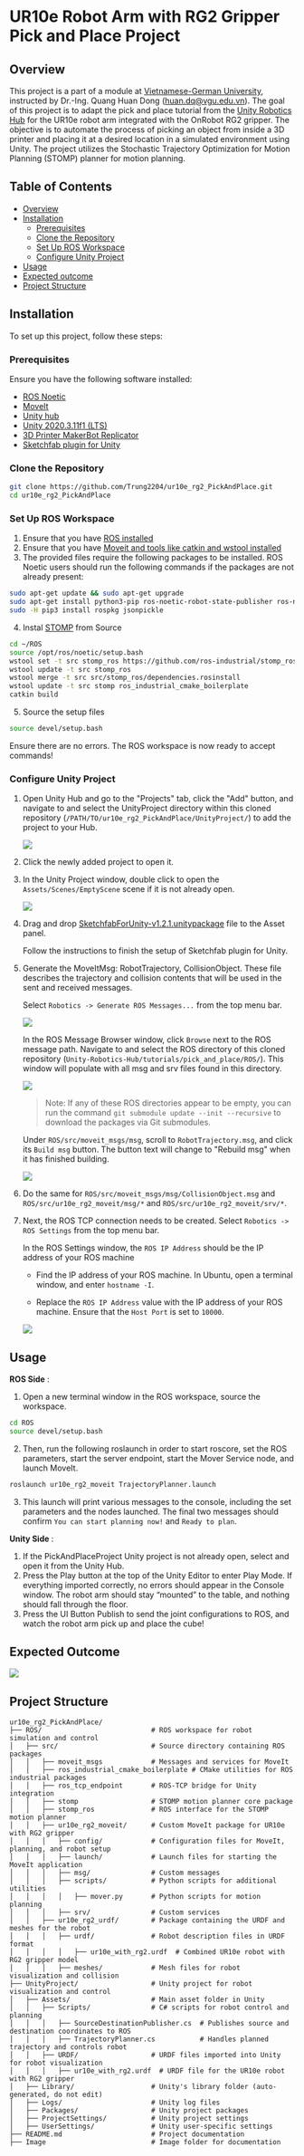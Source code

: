 # UR10e Robot Arm with RG2 Gripper Pick and Place Project

## Overview

This project is a part of a module at [Vietnamese-German University](https://vgu.edu.vn/), instructed by Dr.-Ing. Quang Huan Dong (huan.dq@vgu.edu.vn). The goal of this project is to adapt the pick and place tutorial from the [Unity Robotics Hub](https://github.com/Unity-Technologies/Unity-Robotics-Hub/tree/main/tutorials/pick_and_place) for the UR10e robot arm integrated with the OnRobot RG2 gripper. The objective is to automate the process of picking an object from inside a 3D printer and placing it at a desired location in a simulated environment using Unity. The project utilizes the Stochastic Trajectory Optimization for Motion Planning (STOMP) planner for motion planning.

## Table of Contents

- [Overview](#overview)
- [Installation](#installation)
  - [Prerequisites](#prerequisites)
  - [Clone the Repository](#clone-the-repository)
  - [Set Up ROS Workspace](#set-up-ros-workspace)
  - [Configure Unity Project](#configure-unity-project)
- [Usage](#usage)
- [Expected outcome](#expected-outcome)
- [Project Structure](#project-structure)

## Installation

To set up this project, follow these steps:

### Prerequisites

Ensure you have the following software installed:

- [ROS Noetic](https://wiki.ros.org/noetic/Installation/Ubuntu)
- [MoveIt](https://moveit.github.io/moveit_tutorials/doc/getting_started/getting_started.html) 
- [Unity hub](https://unity.com/download)
- [Unity 2020.3.11f1 (LTS)](https://unity.com/releases/editor/archive)
- [3D Printer MakerBot Replicator](https://sketchfab.com/3d-models/2-makerbot-10e13be074dd4d55a97b129c9b4d1959)
- [Sketchfab plugin for Unity](https://github.com/sketchfab/unity-plugin/releases)

### Clone the Repository

```bash
git clone https://github.com/Trung2204/ur10e_rg2_PickAndPlace.git
cd ur10e_rg2_PickAndPlace
```

### Set Up ROS Workspace
1. Ensure that you have [ROS installed](https://wiki.ros.org/noetic/Installation/Ubuntu)
2. Ensure that you have [Moveit and tools like catkin and wstool installed](https://moveit.github.io/moveit_tutorials/doc/getting_started/getting_started.html)
3. The provided files require the following packages to be installed. ROS Noetic users should run the following commands if the packages are not already present:

```bash
sudo apt-get update && sudo apt-get upgrade
sudo apt-get install python3-pip ros-noetic-robot-state-publisher ros-noetic-moveit ros-noetic-rosbridge-suite ros-noetic-joy ros-noetic-ros-control ros-noetic-ros-controllers
sudo -H pip3 install rospkg jsonpickle
```
4. Instal [STOMP](https://moveit.github.io/moveit_tutorials/doc/stomp_planner/stomp_planner_tutorial.html) from Source
```bash
cd ~/ROS
source /opt/ros/noetic/setup.bash
wstool set -t src stomp_ros https://github.com/ros-industrial/stomp_ros.git --git
wstool update -t src stomp_ros
wstool merge -t src src/stomp_ros/dependencies.rosinstall
wstool update -t src stomp ros_industrial_cmake_boilerplate
catkin build
```
5. Source the setup files

```bash
source devel/setup.bash
```

Ensure there are no errors. The ROS workspace is now ready to accept commands!

### Configure Unity Project

1. Open Unity Hub and go to the "Projects" tab, click the "Add" button, and navigate to and select the UnityProject directory within this cloned repository (`/PATH/TO/ur10e_rg2_PickAndPlace/UnityProject/`) to add the project to your Hub.

   ![](Image/hub_addproject.png)

2. Click the newly added project to open it.

3. In the Unity Project window, double click to open the `Assets/Scenes/EmptyScene` scene if it is not already open.

   ![](Image/0_unity.png)

4. Drag and drop [SketchfabForUnity-v1.2.1.unitypackage](https://github.com/sketchfab/unity-plugin/releases) file to the Asset panel.

   Follow the instructions to finish the setup of Sketchfab plugin for Unity.

5. Generate the MoveItMsg: RobotTrajectory, CollisionObject. These file describes the trajectory and collision contents that will be used in the sent and received messages.

   Select `Robotics -> Generate ROS Messages...` from the top menu bar.

   ![](Image/2_menu.png)

   In the ROS Message Browser window, click `Browse` next to the ROS message path. Navigate to and select the ROS directory of this cloned repository (`Unity-Robotics-Hub/tutorials/pick_and_place/ROS/`). This window will populate with all msg and srv files found in this directory.

   ![](Image/2_browser.png)

   > Note: If any of these ROS directories appear to be empty, you can run the command `git submodule update --init --recursive` to download the packages via Git submodules.

   Under `ROS/src/moveit_msgs/msg`, scroll to `RobotTrajectory.msg`, and click its `Build msg` button. The button text will change to "Rebuild msg" when it has finished building.

   ![](Image/2_robottraj.png)

6. Do the same for `ROS/src/moveit_msgs/msg/CollisionObject.msg` and `ROS/src/ur10e_rg2_moveit/msg/*` and `ROS/src/ur10e_rg2_moveit/srv/*`.

5. Next, the ROS TCP connection needs to be created. Select `Robotics -> ROS Settings` from the top menu bar.

   In the ROS Settings window, the `ROS IP Address` should be the IP address of your ROS machine

   - Find the IP address of your ROS machine. In Ubuntu, open a terminal window, and enter `hostname -I`.

   - Replace the `ROS IP Address` value with the IP address of your ROS machine. Ensure that the `Host Port` is set to `10000`.

   ![](Image/2_settings.png)

## Usage
**ROS Side** :
1. Open a new terminal window in the ROS workspace, source the workspace.
```bash
cd ROS
source devel/setup.bash
```
2. Then, run the following roslaunch in order to start roscore, set the ROS parameters, start the server endpoint, start the Mover Service node, and launch MoveIt.
```bash
roslaunch ur10e_rg2_moveit TrajectoryPlanner.launch
```
3. This launch will print various messages to the console, including the set parameters and the nodes launched. The final two messages should confirm `You can start planning now!` and `Ready to plan`.

**Unity Side** :
1. If the PickAndPlaceProject Unity project is not already open, select and open it from the Unity Hub.
2. Press the Play button at the top of the Unity Editor to enter Play Mode. If everything imported correctly, no errors should appear in the Console window. The robot arm should stay “mounted” to the table, and nothing should fall through the floor.
3. Press the UI Button Publish to send the joint configurations to ROS, and watch the robot arm pick up and place the cube!

## Expected Outcome

  ![](Image/expected_outcome.gif)

## Project Structure
```
ur10e_rg2_PickAndPlace/
├── ROS/                           # ROS workspace for robot simulation and control
│   ├── src/                       # Source directory containing ROS packages
│   │   ├── moveit_msgs            # Messages and services for MoveIt
│   │   ├── ros_industrial_cmake_boilerplate # CMake utilities for ROS industrial packages
│   │   ├── ros_tcp_endpoint       # ROS-TCP bridge for Unity integration
│   │   ├── stomp                  # STOMP motion planner core package
│   │   ├── stomp_ros              # ROS interface for the STOMP motion planner
│   │   ├── ur10e_rg2_moveit/      # Custom MoveIt package for UR10e with RG2 gripper
│   │   │   ├── config/            # Configuration files for MoveIt, planning, and robot setup
│   │   │   ├── launch/            # Launch files for starting the MoveIt application
│   │   │   ├── msg/               # Custom messages
│   │   │   ├── scripts/           # Python scripts for additional utilities
│   │   │   │   ├── mover.py       # Python scripts for motion planning
│   │   │   ├── srv/               # Custom services
│   │   ├── ur10e_rg2_urdf/        # Package containing the URDF and meshes for the robot
│   │   │   ├── urdf/              # Robot description files in URDF format
│   │   │   │   ├── ur10e_with_rg2.urdf  # Combined UR10e robot with RG2 gripper model
│   │   │   ├── meshes/            # Mesh files for robot visualization and collision
├── UnityProject/                  # Unity project for robot visualization and control
│   ├── Assets/                    # Main asset folder in Unity
│   │   ├── Scripts/               # C# scripts for robot control and planning
│   │   │   ├── SourceDestinationPublisher.cs  # Publishes source and destination coordinates to ROS
│   │   │   ├── TrajectoryPlanner.cs           # Handles planned trajectory and controls robot
│   │   ├── URDF/                  # URDF files imported into Unity for robot visualization
│   │   │   ├── ur10e_with_rg2.urdf  # URDF file for the UR10e robot with RG2 gripper
│   ├── Library/                   # Unity's library folder (auto-generated, do not edit)
│   ├── Logs/                      # Unity log files
│   ├── Packages/                  # Unity project packages
│   ├── ProjectSettings/           # Unity project settings
│   ├── UserSettings/              # Unity user-specific settings
├── README.md                      # Project documentation
├── Image                          # Image folder for documentation
```
